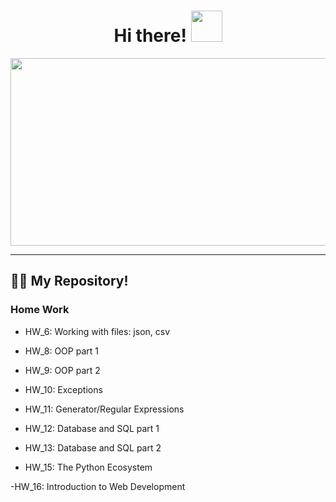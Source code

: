 <h1 align="center">
Hi there!
<img src="https://media.giphy.com/media/gM5qFksULw54NMWyry/giphy.gif" width="50px"/>
</h1>

<div id="header" align="center">
  <img src="https://media.giphy.com/media/RGRR5C5Pa5v0I/giphy.gif" width="1024" height="300"/>
</div>

---

##  :man_technologist: My Repository!
### Home Work

- HW_6: Working with files: json, csv

- HW_8: OOP part 1

- HW_9: OOP part 2

- HW_10: Exceptions

- HW_11: Generator/Regular Expressions

- HW_12: Database and SQL part 1
                          
- HW_13: Database and SQL part 2

- HW_15: The Python Ecosystem

-HW_16: Introduction to Web Development
